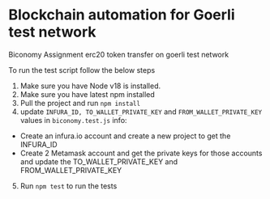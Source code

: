 # Blockchain automation for Goerli test network
Biconomy Assignment erc20 token transfer on goerli test network

To run the test script follow the below steps
1. Make sure you have Node v18 is installed.
2. Make sure you have latest npm installed
3. Pull the project and run `npm install`
4. update `INFURA_ID, TO_WALLET_PRIVATE_KEY` and `FROM_WALLET_PRIVATE_KEY` values in `biconomy.test.js`
info: 
- Create an infura.io account and create a new project to get the INFURA_ID
- Create 2 Metamask account and get the private keys for those accounts and update the TO_WALLET_PRIVATE_KEY and FROM_WALLET_PRIVATE_KEY

5. Run `npm test` to run the tests

